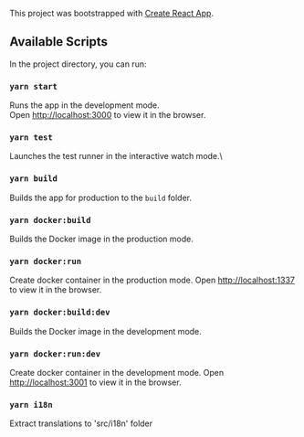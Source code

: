 This project was bootstrapped with [Create React App](https://github.com/facebook/create-react-app).

## Available Scripts

In the project directory, you can run:

### `yarn start`

Runs the app in the development mode.\
Open [http://localhost:3000](http://localhost:3000) to view it in the browser.

### `yarn test`

Launches the test runner in the interactive watch mode.\

### `yarn build`

Builds the app for production to the `build` folder.

### `yarn docker:build`

Builds the Docker image in the production mode.

### `yarn docker:run`

Create docker container in the production mode.
Open [http://localhost:1337](http://localhost:1337) to view it in the browser.

### `yarn docker:build:dev`

Builds the Docker image in the development mode.

### `yarn docker:run:dev`

Create docker container in the development mode.
Open [http://localhost:3001](http://localhost:3001) to view it in the browser.

### `yarn i18n`

Extract translations to 'src/i18n' folder
